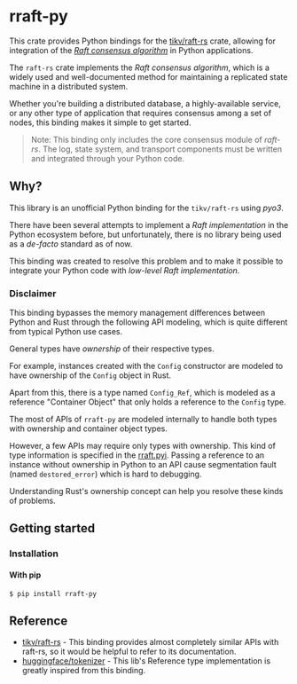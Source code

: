 # rraft-py

This crate provides Python bindings for the [tikv/raft-rs](https://github.com/tikv/raft-rs) crate, allowing for integration of the [*Raft consensus algorithm*](https://en.wikipedia.org/wiki/Raft_(algorithm)) in Python applications.

The `raft-rs` crate implements the *Raft consensus algorithm*, which is a widely used and well-documented method for maintaining a replicated state machine in a distributed system.

Whether you're building a distributed database, a highly-available service, or any other type of application that requires consensus among a set of nodes, this binding makes it simple to get started.


> Note: This binding only includes the core consensus module of *raft-rs*. The log, state system, and transport components must be written and integrated  through your Python code.

## Why?

This library is an unofficial Python binding for the `tikv/raft-rs` using *pyo3*.

There have been several attempts to implement a *Raft implementation* in the Python ecosystem before, but unfortunately, there is no library being used as a *de-facto* standard as of now.

This binding was created to resolve this problem and to make it possible to integrate your Python code with *low-level Raft implementation*.

### Disclaimer

This binding bypasses the memory management differences between Python and Rust through the following API modeling, which is quite different from typical Python use cases.

General types have *ownership* of their respective types.

For example, instances created with the `Config` constructor are modeled to have ownership of the `Config` object in Rust.

Apart from this, there is a type named `Config_Ref`, which is modeled as a reference "Container Object" that only holds a reference to the `Config` type.

The most of APIs of `rraft-py` are modeled internally to handle both types with ownership and container object types.

However, a few APIs may require only types with ownership. This kind of type information is specified in the [rraft.pyi](https://github.com/lablup/rraft-py/blob/main/rraft.pyi). Passing a reference to an instance without ownership in Python to an API cause segmentation fault (named `destored_error`) which is hard to debugging. 

Understanding Rust's ownership concept can help you resolve these kinds of problems.

## Getting started

### Installation

#### With pip

```
$ pip install rraft-py
```

## Reference

- [tikv/raft-rs](https://docs.rs/raft/latest/raft) - This binding provides almost completely similar APIs with raft-rs, so it would be helpful to refer to its documentation.
- [huggingface/tokenizer](https://github.com/huggingface/tokenizers/tree/main/bindings/python) - This lib's Reference type implementation is greatly inspired from this binding.

